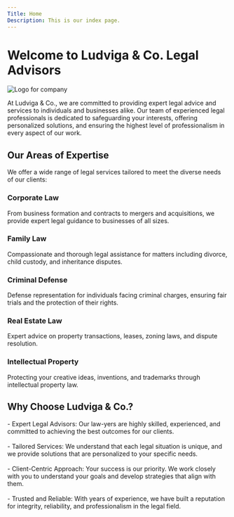 ```yaml
---
Title: Home
Description: This is our index page.
---
```


<div class="contactlayout">
    <div class="part">
        <h1>Welcome to Ludviga & Co. Legal Advisors</h1>
    </div>
    <div class="part">
        <div>
            <img src="%base_url%/assets/img/favicon.png" class="img-1" alt="Logo for company">
        </div>
    </div>
</div>
<p class="p1">
At Ludviga & Co., we are committed to providing expert legal advice and services to individuals and businesses alike. Our team of experienced legal professionals is dedicated to safeguarding your interests, offering personalized solutions, and ensuring the highest level of professionalism in every aspect of our work.
</p>

## Our Areas of Expertise
<p class="p2">
We offer a wide range of legal services tailored to meet the diverse needs of our clients:
</p>

<div class="contactlayout">
    <div class="borders three-d">
        <h3> Corporate Law
        </h3>
        <p >
        From business formation and contracts to mergers and acquisitions, we provide expert legal guidance to businesses of all sizes.
        </p>
    </div>
    <div class="borders three-d">
        <h3> Family Law
        </h3>
        <p >
        Compassionate and thorough legal assistance for matters including divorce, child custody, and inheritance disputes.
        </p>
    </div>
    <div class="borders three-d">
        <h3> Criminal Defense
        </h3>
        <p >
        Defense representation for individuals facing criminal charges, ensuring fair trials and the protection of their rights.
        </p>
    </div>
    <div class="borders three-d">
        <h3> Real Estate Law
        </h3>
        <p >
        Expert advice on property transactions, leases, zoning laws, and dispute resolution.
        </p>
    </div>
    <div class="borders three-d">
        <h3> Intellectual Property
        </h3>
        <p >
       Protecting your creative ideas, inventions, and trademarks through intellectual property law.
        </p>
    </div>
</div>
<!-- ![Profile Picture](assets/img/hassanicon.png){.hero} -->

<p class="p2">



</p>

## Why Choose Ludviga & Co.?

<p class="p3">
- Expert Legal Advisors: Our law-yers are highly skilled, experienced, and committed to achieving the best outcomes for our clients.
 <br><br>
- Tailored Services: We understand that each legal situation is unique, and we provide solutions that are personalized to your specific needs.
 <br><br>
- Client-Centric Approach: Your success is our priority. We work closely with you to understand your goals and develop strategies that align with them.
 <br><br>
- Trusted and Reliable: With years of experience, we have built a reputation for integrity, reliability, and professionalism in the legal field.
</p>
